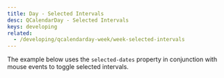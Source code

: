 ```yaml
---
title: Day - Selected Intervals
desc: QCalendarDay - Selected Intervals
keys: developing
related:
  - /developing/qcalendarday-week/week-selected-intervals
---
```

The example below uses the `selected-dates` property in conjunction with mouse events to toggle selected intervals.

<example-viewer
  title="Selected Intervals"
  file="DaySelectedIntervals"
  codepen-title="QCalendarDay"
/>
